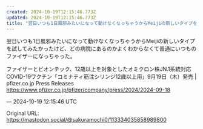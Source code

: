 ```yaml
---
created: 2024-10-19T12:15:46.773Z
updated: 2024-10-19T12:15:46.773Z
title: "翌日いつも1日風邪みたいになって動けなくなっちゃうからMeijiの新しいタイプを[...]"
---
```


<p>翌日いつも1日風邪みたいになって動けなくなっちゃうからMeijiの新しいタイプを試してみたかったけど、どの病院にあるのかよくわからなくて普通にいつものファイザーになっちゃった。</p><p>ファイザーとビオンテック、12歳以上を対象としたオミクロン株JN.1系統対応COVID-19ワクチン「コミナティ筋注シリンジ12歳以上用」9月19日（木）発売 | pfizer.co.jp Press Releases<br /><a href="https://www.pfizer.co.jp/pfizer/company/press/2024/2024-09-18" target="_blank" rel="nofollow noopener" translate="no"><span class="invisible">https://www.</span><span class="ellipsis">pfizer.co.jp/pfizer/company/pr</span><span class="invisible">ess/2024/2024-09-18</span></a></p>

&mdash; 2024-10-19 12:15:46 UTC

Original URL: https://mastodon.social/@sakuramochi0/113334035858989800
